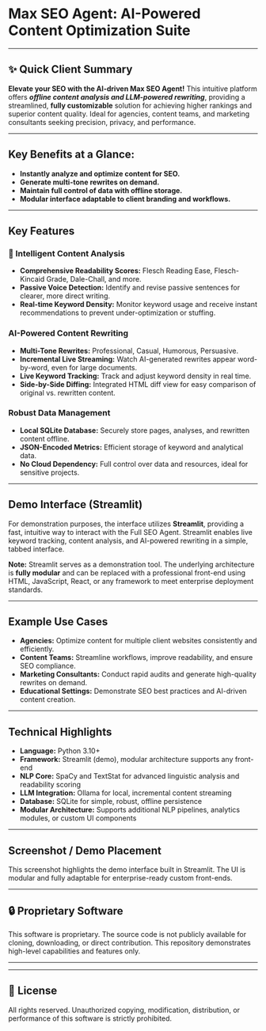 #  Max SEO Agent: AI-Powered Content Optimization Suite

---

## ✨ Quick Client Summary

**Elevate your SEO with the AI-driven Max SEO Agent!** This intuitive platform offers **_offline content analysis and LLM-powered rewriting_**, providing a streamlined, **fully customizable** solution for achieving higher rankings and superior content quality. Ideal for agencies, content teams, and marketing consultants seeking precision, privacy, and performance.

---

## Key Benefits at a Glance:

* **Instantly analyze and optimize content for SEO.**
* **Generate multi-tone rewrites on demand.**
* **Maintain full control of data with offline storage.**
* **Modular interface adaptable to client branding and workflows.**

---

##  Key Features

### 📝 Intelligent Content Analysis
* **Comprehensive Readability Scores:** Flesch Reading Ease, Flesch-Kincaid Grade, Dale-Chall, and more.
* **Passive Voice Detection:** Identify and revise passive sentences for clearer, more direct writing.
* **Real-time Keyword Density:** Monitor keyword usage and receive instant recommendations to prevent under-optimization or stuffing.

###  AI-Powered Content Rewriting
* **Multi-Tone Rewrites:** Professional, Casual, Humorous, Persuasive.
* **Incremental Live Streaming:** Watch AI-generated rewrites appear word-by-word, even for large documents.
* **Live Keyword Tracking:** Track and adjust keyword density in real time.
* **Side-by-Side Diffing:** Integrated HTML diff view for easy comparison of original vs. rewritten content.

### Robust Data Management
* **Local SQLite Database:** Securely store pages, analyses, and rewritten content offline.
* **JSON-Encoded Metrics:** Efficient storage of keyword and analytical data.
* **No Cloud Dependency:** Full control over data and resources, ideal for sensitive projects.

---

##  Demo Interface (Streamlit)

For demonstration purposes, the interface utilizes **Streamlit**, providing a fast, intuitive way to interact with the Full SEO Agent. Streamlit enables live keyword tracking, content analysis, and AI-powered rewriting in a simple, tabbed interface.

**Note:** Streamlit serves as a demonstration tool. The underlying architecture is **fully modular** and can be replaced with a professional front-end using HTML, JavaScript, React, or any framework to meet enterprise deployment standards.

---

##  Example Use Cases

* **Agencies:** Optimize content for multiple client websites consistently and efficiently.
* **Content Teams:** Streamline workflows, improve readability, and ensure SEO compliance.
* **Marketing Consultants:** Conduct rapid audits and generate high-quality rewrites on demand.
* **Educational Settings:** Demonstrate SEO best practices and AI-driven content creation.

---

##  Technical Highlights

* **Language:** Python 3.10+
* **Framework:** Streamlit (demo), modular architecture supports any front-end
* **NLP Core:** SpaCy and TextStat for advanced linguistic analysis and readability scoring
* **LLM Integration:** Ollama for local, incremental content streaming
* **Database:** SQLite for simple, robust, offline persistence
* **Modular Architecture:** Supports additional NLP pipelines, analytics modules, or custom UI components

---

##  Screenshot / Demo Placement

This screenshot highlights the demo interface built in Streamlit. The UI is modular and fully adaptable for enterprise-ready custom front-ends.


---

## 🔒 Proprietary Software

This software is proprietary. The source code is not publicly available for cloning, downloading, or direct contribution. This repository demonstrates high-level capabilities and features only.

---

---

## 📜 License

All rights reserved. Unauthorized copying, modification, distribution, or performance of this software is strictly prohibited.

